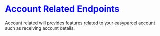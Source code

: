 # <span style="color: blue;"> Account Related Endpoints </span>

Account related will provides features related to your easyparcel account such as receiving account details.


